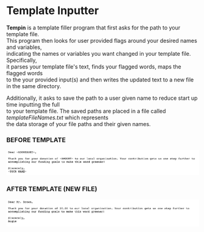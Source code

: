 # Template Inputter
**Tempin** is a template filler program that first asks for the path to your template file. </br>
This program then looks for user provided flags around your desired names and variables,</br>
indicating the names or variables you want changed in your template file. Specifically,</br>
it parses your template file's text, finds your flagged words, maps the flagged words </br>
to the your provided input(s) and then writes the updated text to a new file in the same directory. </br>

Additionally, it asks to save the path to a user given name to reduce start up time inputting the full </br>
to your template file. The saved paths are placed in a file called *templateFileNames.txt* which represents </br>
the data storage of your file paths and their given names.

### BEFORE TEMPLATE

![Image of faketemp.txt](https://github.com/AugdenES/Template-Inputter/blob/master/Before.png)

### AFTER TEMPLATE (NEW FILE)

![Image of newEmail.txt](https://github.com/AugdenES/Template-Inputter/blob/master/After.png)
